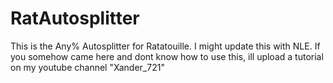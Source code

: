 # RatAutosplitter
This is the Any% Autosplitter for Ratatouille. I might update this with NLE. If you somehow came here and dont know how to use this, ill upload a tutorial on my youtube channel "Xander_721"
